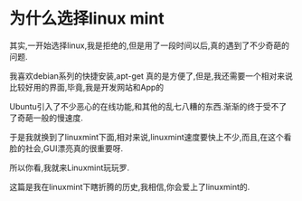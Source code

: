 # 为什么选择linux mint

其实,一开始选择linux,我是拒绝的,但是用了一段时间以后,真的遇到了不少奇葩的问题.

我喜欢debian系列的快捷安装,apt-get 真的是方便了,但是,我还需要一个相对来说比较好用的界面,毕竟,我是开发网站和App的

Ubuntu引入了不少恶心的在线功能,和其他的乱七八糟的东西.渐渐的终于受不了了奇葩一般的慢速度.

于是我就换到了linuxmint下面,相对来说,linuxmint速度要快上不少,而且,在这个看脸的社会,GUI漂亮真的很重要呀.

所以你看,我就来Linuxmint玩玩罗.

这篇是我在linuxmint下瞎折腾的历史,我相信,你会爱上了linuxmint的.
